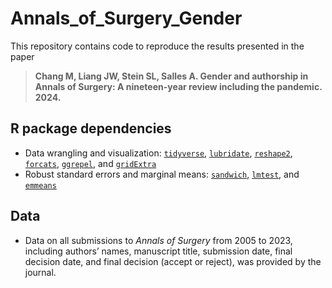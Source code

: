 # Annals_of_Surgery_Gender

This repository contains code to reproduce the results presented in the paper 

> **Chang M, Liang JW, Stein SL, Salles A. Gender and authorship in Annals of Surgery: A nineteen-year review including the pandemic. 2024.**
  
## R package dependencies
- Data wrangling and visualization: [`tidyverse`](https://cran.r-project.org/web/packages/tidyverse/index.html), [`lubridate`](https://cran.r-project.org/web/packages/lubridate/index.html), [`reshape2`](https://cran.r-project.org/web/packages/reshape2/index.html), [`forcats`](https://cran.r-project.org/web/packages/forcats/index.html), [`ggrepel`](https://cran.r-project.org/web/packages/ggrepel/index.html), and [`gridExtra`](https://cran.r-project.org/web/packages/gridExtra/index.html)
- Robust standard errors and marginal means: [`sandwich`](https://cran.r-project.org/web/packages/sandwich/index.html), [`lmtest`](https://cran.r-project.org/web/packages/lmtest/index.html), and [`emmeans`](https://cran.r-project.org/web/packages/emmeans/index.html)

## Data
- Data on all submissions to *Annals of Surgery* from 2005 to 2023, including authors’ names, manuscript title, submission date, final decision date, and final decision (accept or reject), was provided by the journal. 